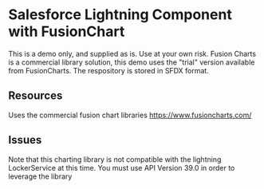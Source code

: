 # Salesforce Lightning Component with FusionChart 
This is a demo only, and supplied as is. Use at your own risk.
Fusion Charts is a commercial library solution, this demo uses the "trial" version available from FusionCharts.
The respository is stored in SFDX format.

## Resources
Uses the commercial fusion chart libraries
https://www.fusioncharts.com/

## Issues
Note that this charting library is not compatible with the lightning LockerService at this time.  You must use API Version 39.0 in order to leverage the library


